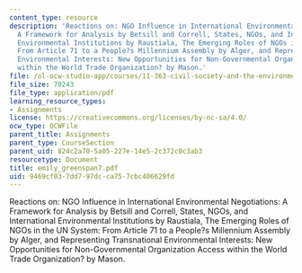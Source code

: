 ```yaml
---
content_type: resource
description: 'Reactions on: NGO Influence in International Environmental Negotiations:
  A Framework for Analysis by Betsill and Correll, States, NGOs, and International
  Environmental Institutions by Raustiala, The Emerging Roles of NGOs in the UN System:
  From Article 71 to a People?s Millennium Assembly by Alger, and Representing Transnational
  Environmental Interests: New Opportunities for Non-Governmental Organization Access
  within the World Trade Organization? by Mason.'
file: /ol-ocw-studio-app/courses/11-363-civil-society-and-the-environment-spring-2005/9469cf037dd797dcca757cbc406629fd_emily_greenspan7.pdf
file_size: 70243
file_type: application/pdf
learning_resource_types:
- Assignments
license: https://creativecommons.org/licenses/by-nc-sa/4.0/
ocw_type: OCWFile
parent_title: Assignments
parent_type: CourseSection
parent_uid: 824c2a70-5a05-227e-14e5-2c372c0c3ab3
resourcetype: Document
title: emily_greenspan7.pdf
uid: 9469cf03-7dd7-97dc-ca75-7cbc406629fd
---
```

Reactions on: NGO Influence in International Environmental Negotiations: A Framework for Analysis by Betsill and Correll, States, NGOs, and International Environmental Institutions by Raustiala, The Emerging Roles of NGOs in the UN System: From Article 71 to a People?s Millennium Assembly by Alger, and Representing Transnational Environmental Interests: New Opportunities for Non-Governmental Organization Access within the World Trade Organization? by Mason.